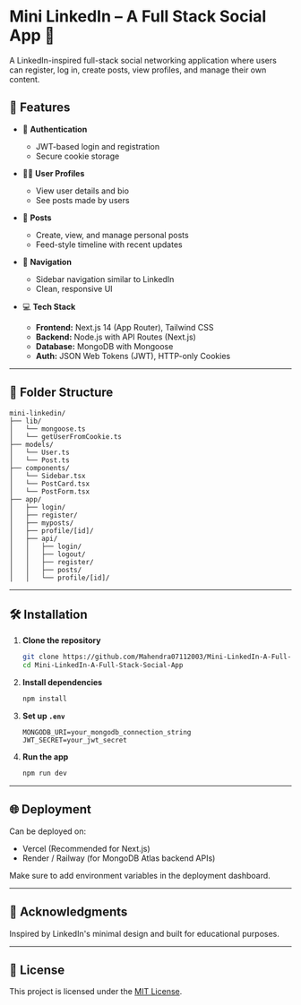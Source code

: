 # Mini LinkedIn – A Full Stack Social App 👥

A LinkedIn-inspired full-stack social networking application where users can register, log in, create posts, view profiles, and manage their own content.

## 🚀 Features

- 🔐 **Authentication**
  - JWT-based login and registration
  - Secure cookie storage

- 🧑‍💼 **User Profiles**
  - View user details and bio
  - See posts made by users

- 📝 **Posts**
  - Create, view, and manage personal posts
  - Feed-style timeline with recent updates

- 🧭 **Navigation**
  - Sidebar navigation similar to LinkedIn
  - Clean, responsive UI

- 💻 **Tech Stack**
  - **Frontend:** Next.js 14 (App Router), Tailwind CSS
  - **Backend:** Node.js with API Routes (Next.js)
  - **Database:** MongoDB with Mongoose
  - **Auth:** JSON Web Tokens (JWT), HTTP-only Cookies

---


## 📁 Folder Structure

```
mini-linkedin/
├── lib/
│   └── mongoose.ts
│   └── getUserFromCookie.ts
├── models/
│   └── User.ts
│   └── Post.ts
├── components/
│   └── Sidebar.tsx
│   └── PostCard.tsx
│   └── PostForm.tsx
├── app/
│   ├── login/
│   ├── register/
│   ├── myposts/
│   ├── profile/[id]/
│   ├── api/
│   │   ├── login/
│   │   ├── logout/
│   │   ├── register/
│   │   ├── posts/
│   │   └── profile/[id]/
```

---

## 🛠️ Installation

1. **Clone the repository**
   ```bash
   git clone https://github.com/Mahendra07112003/Mini-LinkedIn-A-Full-Stack-Social-App.git
   cd Mini-LinkedIn-A-Full-Stack-Social-App
   ```

2. **Install dependencies**
   ```bash
   npm install
   ```

3. **Set up `.env`**
   ```env
   MONGODB_URI=your_mongodb_connection_string
   JWT_SECRET=your_jwt_secret
   ```

4. **Run the app**
   ```bash
   npm run dev
   ```

---

## 🌐 Deployment

Can be deployed on:
- Vercel (Recommended for Next.js)
- Render / Railway (for MongoDB Atlas backend APIs)

Make sure to add environment variables in the deployment dashboard.

---

## 🙌 Acknowledgments

Inspired by LinkedIn's minimal design and built for educational purposes.

---

## 📄 License

This project is licensed under the [MIT License](LICENSE).
